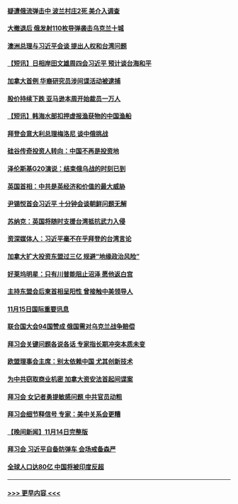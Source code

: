 #### [疑遭俄流弹击中 波兰村庄2死 美介入调查](../pages/prog202/a103575644.md?t=11160901) 
#### [大撤退后 俄发射110枚导弹袭击乌克兰十城](../pages/prog202/a103575571.md?t=11160901) 
#### [澳洲总理与习近平会谈 提出人权和台湾问题](../pages/prog202/a103575581.md?t=11160901) 
#### [【短讯】日相岸田文雄周四会习近平 预计谈台海和平](../pages/prog202/a103575583.md?t=11160901) 
#### [加拿大首例 华裔研究员涉间谍活动被逮捕](../pages/prog202/a103575576.md?t=11160901) 
#### [股价持续下跌 亚马逊本周开始裁员一万人](../pages/prog202/a103575594.md?t=11160901) 
#### [【短讯】韩海水部扣押虚报渔获物的中国渔船](../pages/prog202/a103575578.md?t=11160901) 
#### [拜登会意大利总理梅洛尼 谈中俄挑战](../pages/prog202/a103575555.md?t=11160901) 
#### [硅谷传奇投资人转向：中国不再是投资地](../pages/prog202/a103575468.md?t=11160901) 
#### [泽伦斯基G20演说：结束俄乌战的时刻已到](../pages/prog202/a103575445.md?t=11160901) 
#### [英国首相：中共是英经济和价值的最大威胁](../pages/prog202/a103575426.md?t=11160901) 
#### [尹锡悦首会习近平 十分钟会谈朝鲜问题无解](../pages/prog202/a103575416.md?t=11160901) 
#### [苏纳克：英国将随时支援台湾抵抗武力入侵](../pages/prog202/a103575398.md?t=11160901) 
#### [资深媒体人：习近平毫不在乎拜登的台湾言论](../pages/prog202/a103575311.md?t=11160901) 
#### [加拿大扩大投资东盟过三亿 规避“地缘政治风险”](../pages/prog202/a103575330.md?t=11160901) 
#### [好莱坞明星：只有川普能阻止沼泽 愿他返白宫](../pages/prog202/a103575297.md?t=11160901) 
#### [主持东盟会后柬首相呈阳性 曾接触中美领导人](../pages/prog202/a103575324.md?t=11160901) 
#### [11月15日国际重要讯息](../pages/prog202/a103575308.md?t=11160901) 
#### [联合国大会94国赞成 俄国需对乌克兰战争赔偿](../pages/prog202/a103575227.md?t=11160901) 
#### [拜习会关键问题各说各话 专家指长期冲突本质未变](../pages/prog202/a103575212.md?t=11160901) 
#### [欧盟理事会主席：别太依赖中国 尤其创新技术](../pages/prog202/a103575190.md?t=11160901) 
#### [为中共窃取商业机密 加拿大资安法首起间谍案](../pages/prog202/a103575100.md?t=11160901) 
#### [拜习会 女记者勇提敏感问题 中共官员动粗](../pages/prog202/a103575086.md?t=11160901) 
#### [拜习会细节释信号 专家：美中关系会更糟](../pages/prog202/a103575085.md?t=11160901) 
#### [【晚间新闻】11月14日完整版](../pages/prog202/a103575078.md?t=11160901) 
#### [拜习会 习近平自备防弹车 会场戒备森严](../pages/prog202/a103574953.md?t=11160901) 
#### [全球人口达80亿 中国将被印度反超](../pages/prog202/a103574986.md?t=11160901) 

----
#### [ >>> 更早内容 <<< ](../indexes/prog202-earlier.md)
